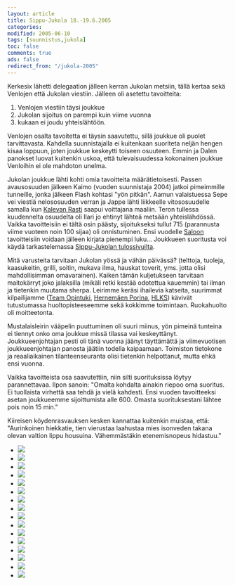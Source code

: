 ```yaml
--- 
layout: article 
title: Sippu-Jukola 18.-19.6.2005 
categories: 
modified: 2005-06-10 
tags: [suunnistus,jukola]
toc: false 
comments: true 
ads: false 
redirect_from: "/jukola-2005" 
--- 
```


Kerkesix lähetti delegaation jälleen kerran Jukolan metsiin, tällä
kertaa sekä Venlojen että Jukolan viestiin. Jälleen oli asetettu
tavoitteita:

1.  Venlojen viestiin täysi joukkue
2.  Jukolan sijoitus on parempi kuin viime vuonna
3.  kukaan ei joudu yhteislähtöön.

Venlojen osalta tavoitetta ei täysin saavutettu, sillä joukkue oli
puolet tarvittavasta. Kahdella suunnistajalla ei kuitenkaan suoriteta
neljän hengen kisaa loppuun, joten joukkue keskeytti toiseen osuuteen.
Emmin ja Dalen panokset luovat kuitenkin uskoa, että tulevaisuudessa
kokonainen joukkue Venloihin ei ole mahdoton unelma.

Jukolan joukkue lähti kohti omia tavoitteita määrätietoisesti. Passen
avausosuuden jälkeen Kaimo (vuoden suunnistaja 2004) jatkoi pimeimmille
tunneille, jonka jälkeen Flash kohtasi "yön pitkän". Aamun valaistuessa
Sepe vei viestiä nelososuuden verran ja Jappe lähti liikkeelle
vitososuudelle samalla kun [Kalevan Rasti](http://www.kalevanrasti.fi/)
saapui voittajana maaliin. Teron tullessa kuudennelta osuudelta oli
Ilari jo ehtinyt lähteä metsään yhteislähdössä. Vaikka tavoitteisiin ei
tältä osin päästy, sijoitukseksi tullut 715 (parannusta viime vuoteen
noin 100 sijaa) oli onnistuminen. Ensi vuodelle
[Saloon](http://www.jukola2006.net/) tavoitteisiin voidaan jälleen
kirjata pienempi luku... Joukkueen suoritusta voi käydä tarkastelemassa
[Sippu-Jukolan
tulossivuilta](http://www.tuomas.jukola.com/tulokset/fi/j2005_ju/ju/kilpailijat/815/).

Mitä varusteita tarvitaan Jukolan yössä ja vähän päivässä? (telttoja,
tuoleja, kaasukeitin, grilli, soitin, mukava ilma, hauskat toverit, yms.
jotta olisi mahdollisimman omavarainen). Kaiken tämän kuljetukseen
tarvitaan maitokärryt joko jalaksilla (mikäli retki kestää odotettua
kauemmin) tai ilman ja tietenkin muutama sherpa. Leirimme keräsi
ihailevia katseita, suurimmat kilpailijamme ([Team
Opintuki](http://www.tuomas.jukola.com/tulokset/fi/j2005_ju/ju/kilpailijat/972/),
[Hernemäen
Porina](http://www.tuomas.jukola.com/tulokset/fi/j2005_ju/ju/kilpailijat/1258/),
[HLKS](http://www.tuomas.jukola.com/tulokset/fi/j2005_ju/ju/kilpailijat/1311/))
kävivät tutustumassa huoltopisteeseemme sekä kokkimme toimintaan.
Ruokahuolto oli moitteetonta.

Mustalaisleirin vääpelin puuttuminen oli suuri miinus, yön pimeinä
tunteina ei tiennyt onko oma joukkue missä tilassa vai keskeyttänyt.
Joukkueenjohtajan pesti oli tänä vuonna jäänyt täyttämättä ja
viimevuotisen joukkueenjohtajan panosta jäätiin todella kaipaamaan.
Toimiston tietokone ja reaaliaikainen tilanteenseuranta olisi tietenkin
helpottanut, mutta ehkä ensi vuonna.

Vaikka tavoitteista osa saavutettiin, niin silti suorituksissa löytyy
parannettavaa. Ilpon sanoin: "Omalta kohdalta ainakin riepoo oma
suoritus. Ei tuollaista virhettä saa tehdä ja vielä kahdesti. Ensi
vuoden tavoitteeksi asetan joukkueemme sijoittumista alle 600. Omasta
suorituksestani lähtee pois noin 15 min."

Kiireisen köydenrasvauksen kesken kannattaa kuitenkin muistaa, että:
"Aurinkoinen hiekkatie, tien vierustaa laahustaa mies isonveden takana
olevan valtion lippu housuina. Vähemmästäkin etenemisnopeus hidastuu."

<div class="image-gallery">

-   [![](/Media/Default/ImageGalleries/jukola-2005/Thumbnails/suunnistusjukola2005_01b.jpg)](/Media/Default/ImageGalleries/jukola-2005/suunnistusjukola2005_01b.jpg)
-   [![](/Media/Default/ImageGalleries/jukola-2005/Thumbnails/suunnistusjukola2005_02b.jpg)](/Media/Default/ImageGalleries/jukola-2005/suunnistusjukola2005_02b.jpg)
-   [![](/Media/Default/ImageGalleries/jukola-2005/Thumbnails/suunnistusjukola2005_03b.jpg)](/Media/Default/ImageGalleries/jukola-2005/suunnistusjukola2005_03b.jpg)
-   [![](/Media/Default/ImageGalleries/jukola-2005/Thumbnails/suunnistusjukola2005_04b.jpg)](/Media/Default/ImageGalleries/jukola-2005/suunnistusjukola2005_04b.jpg)
-   [![](/Media/Default/ImageGalleries/jukola-2005/Thumbnails/suunnistusjukola2005_05b.jpg)](/Media/Default/ImageGalleries/jukola-2005/suunnistusjukola2005_05b.jpg)
-   [![](/Media/Default/ImageGalleries/jukola-2005/Thumbnails/suunnistusjukola2005_06b.jpg)](/Media/Default/ImageGalleries/jukola-2005/suunnistusjukola2005_06b.jpg)
-   [![](/Media/Default/ImageGalleries/jukola-2005/Thumbnails/suunnistusjukola2005_07b.jpg)](/Media/Default/ImageGalleries/jukola-2005/suunnistusjukola2005_07b.jpg)
-   [![](/Media/Default/ImageGalleries/jukola-2005/Thumbnails/suunnistusjukola2005_08b.jpg)](/Media/Default/ImageGalleries/jukola-2005/suunnistusjukola2005_08b.jpg)
-   [![](/Media/Default/ImageGalleries/jukola-2005/Thumbnails/suunnistusjukola2005_09b.jpg)](/Media/Default/ImageGalleries/jukola-2005/suunnistusjukola2005_09b.jpg)
-   [![](/Media/Default/ImageGalleries/jukola-2005/Thumbnails/suunnistusjukola2005_10b.jpg)](/Media/Default/ImageGalleries/jukola-2005/suunnistusjukola2005_10b.jpg)
-   [![](/Media/Default/ImageGalleries/jukola-2005/Thumbnails/suunnistusjukola2005_11b.jpg)](/Media/Default/ImageGalleries/jukola-2005/suunnistusjukola2005_11b.jpg)
-   [![](/Media/Default/ImageGalleries/jukola-2005/Thumbnails/suunnistusjukola2005_12b.jpg)](/Media/Default/ImageGalleries/jukola-2005/suunnistusjukola2005_12b.jpg)
-   [![](/Media/Default/ImageGalleries/jukola-2005/Thumbnails/suunnistusjukola2005_13b.jpg)](/Media/Default/ImageGalleries/jukola-2005/suunnistusjukola2005_13b.jpg)
-   [![](/Media/Default/ImageGalleries/jukola-2005/Thumbnails/suunnistusjukola2005_14b.jpg)](/Media/Default/ImageGalleries/jukola-2005/suunnistusjukola2005_14b.jpg)
-   [![](/Media/Default/ImageGalleries/jukola-2005/Thumbnails/suunnistusjukola2005_15b.jpg)](/Media/Default/ImageGalleries/jukola-2005/suunnistusjukola2005_15b.jpg)
-   [![](/Media/Default/ImageGalleries/jukola-2005/Thumbnails/suunnistusjukola2005_16b.jpg)](/Media/Default/ImageGalleries/jukola-2005/suunnistusjukola2005_16b.jpg)

</div>
